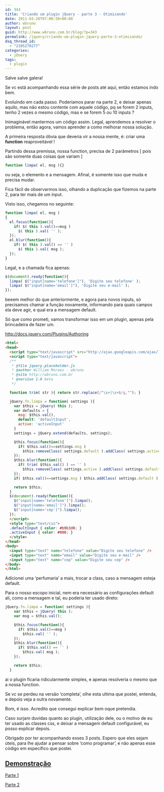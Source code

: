 ```yaml
---
id: 343
title: 'Criando um plugin jQuery - parte 3 - Otimizando'
date: 2011-03-26T07:00:50+00:00
author: wbruno
layout: post
guid: http://www.wbruno.com.br/blog/?p=343
permalink: /jquery/criando-um-plugin-jquery-parte-3-otimizando/
dsq_thread_id:
  - "2105270277"
categories:
  - jQuery
tags:
  - plugin
---
```

Salve salve galera!

Se vc está acompanhando essa série de posts até aqui, então estamos indo bem.

Evoluindo em cada passo. Poderíamos parar na parte 2, e deixar apenas aquilo, mas não estou contente com aquele código, pq se forem 2 inputs, tenho 2 vezes o mesmo código, mas e se forem 5 ou 10 inputs ?

Inimaginável mantermos um código assim. Legal, aprendemos a resolver o problema, então agora, vamos aprender a como melhorar nossa solução.

A primeira resposta óbvia que deveria vir a nossa mente, é: criar uma **function** reaproveitável !

<!--more-->

Partindo dessa premissa, nossa function, precisa de 2 parâmetros [ pois são somente duas coisas que variam ]

``` js
function limpa( el, msg ){}
```

ou seja, o elemento e a mensagem. Afinal, é somente isso que muda e precisa mudar.

Fica fácil de observarmos isso, olhando a duplicação que fizemos na parte 2, para ter mais de um input.

Visto isso, chegamos no seguinte:

``` js
function limpa( el, msg )
{
  el.focus(function(){
    if( $( this ).val()==msg )
      $( this ).val( '' );
  });
  el.blur(function(){
    if( $( this ).val() == '' )
      $( this ).val( msg );
  });
}
```

Legal, e a chamada fica apenas:

``` js
$(document).ready(function(){
  limpa( $("input[name='telefone']"), 'Digite seu telefone' );
  limpa( $("input[name='email']"), 'Digite seu e-mail' );
});
```

beeem melhor do que anteriormente, e agora para novos inputs, só precisamos chamar a função novamente, informando para quais campos ela deve agir, e qual era a mensagem default.

Só que como prometi, vamos transformar isso em um plugin, apenas pela brincadeira de fazer um.

<a href="http://docs.jquery.com/Plugins/Authoring" target="_blank">http://docs.jquery.com/Plugins/Authoring</a>

``` html
<html>
<head>
  <script type="text/javascript" src="http://ajax.googleapis.com/ajax/libs/jquery/1.5.1/jquery.min.js"></script>
  <script type="text/javascript">
  /**
   * @file jquery.placeholder.js
   * @author William Moraes - wbruno
   * @site http://wbruno.com.br
   * @version 1.0 beta
   */

  function trim( str ){ return str.replace(/^\s+|\s+$/g,""); }

  jQuery.fn.limpa = function( settings ){
    var $this = jQuery( this );
    var defaults = {
      msg: $this.val(),
      default: 'defaultInput',
      active: 'activeInput'
    }
    settings = jQuery.extend(defaults, settings);

    $this.focus(function(){
      if( $this.val()==settings.msg )
        $this.removeClass( settings.default ).addClass( settings.active ).val( '' );
    });
    $this.blur(function(){
      if( trim( $this.val() ) == '' )
        $this.removeClass( settings.active ).addClass( settings.default ).val( settings.msg );
    });
    if( $this.val()==settings.msg ) $this.addClass( settings.default );

    return $this;
  }
  $(document).ready(function(){
    $("input[name='telefone']").limpa();
    $("input[name='email']").limpa();
    $("input[name='cep']").limpa();
  });
  </script>
  <style type="text/css">
  .defaultInput { color: #b9b3d0; }
  .activeInput { color: #000; }
  </style>
</head>
<body>
  <input type="text" name="telefone" value="Digite seu telefone" />
  <input type="text" name="email" value="Digite seu e-mail" />
  <input type="text" name="cep" value="Digite seu cep" />
</body>
</html>
```

Adicionei uma &#8216;perfumaria&#8217; a mais, trocar a class, caso a mensagem esteja default.

Para o nosso escopo inicial, nem era necessário as configurações default ali, como a mensagem e tal, eu poderia ter usado direto:

``` js
jQuery.fn.limpa = function( settings ){
    var $this = jQuery( this );
    var msg = $this.val();

    $this.focus(function(){
      if( $this.val()==msg )
        $this.val( '' );
    });
    $this.blur(function(){
      if( $this.val() == '' )
        $this.val( msg );
    });

    return $this;
  }
```

ai o plugin ficaria ridicularmente simples, e apenas resolveria o mesmo que a nossa function.

Se vc se perdeu na versão &#8216;completa&#8217;, olhe esta ultima que postei, entenda, e depois veja a outra novamente.

Bom, é isso. Acredito que consegui explicar bem oque pretendia.

Caso surjam duvidas quanto ao plugin, utilização dele, ou o motivo de eu ter usado as classes css, e deixar a mensagem default configurável, eu posso explicar depois.

Obrigado por ter acompanhando esses 3 posts. Espero que eles sejam úteis, para lhe ajudar a pensar sobre &#8216;como programar&#8217;, e não apenas esse código em especifico que postei.

## <a href="http://www.wbruno.com.br/placeholder/" target="_blank">Demonstração</a>

[Parte 1](https://wbruno.com.br/jquery/criando-um-plugin-jquery-parte-1-comecando/)

[Parte 2](https://wbruno.com.br/jquery/criando-um-plugin-jquery-parte-2-codificando/)

